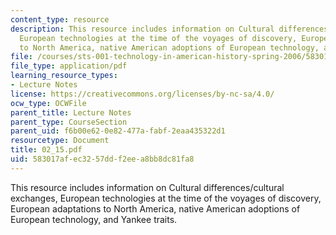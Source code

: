 ```yaml
---
content_type: resource
description: This resource includes information on Cultural differences/cultural exchanges,
  European technologies at the time of the voyages of discovery, European adaptations
  to North America, native American adoptions of European technology, and Yankee traits.
file: /courses/sts-001-technology-in-american-history-spring-2006/583017afec3257ddf2eea8bb8dc81fa8_02_15.pdf
file_type: application/pdf
learning_resource_types:
- Lecture Notes
license: https://creativecommons.org/licenses/by-nc-sa/4.0/
ocw_type: OCWFile
parent_title: Lecture Notes
parent_type: CourseSection
parent_uid: f6b00e62-0e82-477a-fabf-2eaa435322d1
resourcetype: Document
title: 02_15.pdf
uid: 583017af-ec32-57dd-f2ee-a8bb8dc81fa8
---
```

This resource includes information on Cultural differences/cultural exchanges, European technologies at the time of the voyages of discovery, European adaptations to North America, native American adoptions of European technology, and Yankee traits.